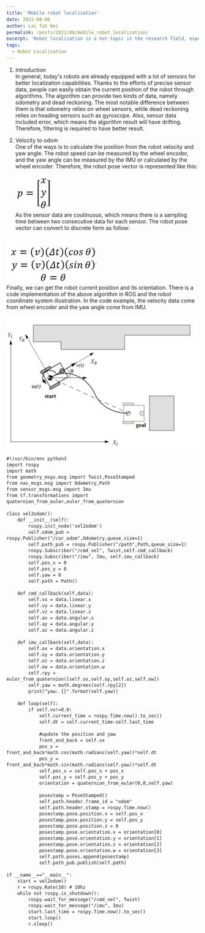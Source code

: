 ```yaml
---
title: 'Mobile robot localization'
date: 2022-08-06
author: Lai Tat Hei
permalink: /posts/2022/08/mobile_robot_localization/
excerpt: 'Robot localization is a hot topic in the research field, especially now that it is increasingly important for commercial use. Therefore, this blog will discuss some simple robot positioning methods, with code explanation.'
tags:
  - Robot Localization
---
```


1. Introduction <br/>
In general, today's robots are already equipped with a lot of sensors for better localization capabilities. Thanks to the efforts of precise sensor data, people can easily obtain the current position of the robot through algorithms. The algorithm can provide two kinds of data, namely odometry and dead reckoning. The most notable difference between them is that odometry relies on wheel sensors, while dead reckoning relies on heading sensors such as gyroscope. Also, sensor data included error, which means the algorithm result will have drifting. Therefore, filtering is required to have better result.<br/>

2. Velocity to odom <br/>
One of the ways is to calculate the position from the robot velocity and yaw angle. The robot speed can be measured by the wheel encoder, and the yaw angle can be measured by the IMU or calculated by the wheel encoder. Therefore, the robot pose vector is represented like this:<br/>
<br/><img src='/images/pose_vector.PNG'><br/>
As the sensor data are coutinuous, which means there is a sampling time between two consecutive data for each sensor. The robot pose vector can convert to discrete form as follow:<br/>

<br/><img src='/images/discrete_pose_vector.PNG'><br/>
Finally, we can get the robot current position and its orientation. There is a code implementation of the above algorithm in ROS and the robot coordinate system illustration. In the code example, the velocity data come from wheel encoder and the yaw angle come from IMU.<br/>
<br/><img src='/images/pose_diagram.PNG'><br/>
```
#!/usr/bin/env python3
import rospy
import math
from geometry_msgs.msg import Twist,PoseStamped
from nav_msgs.msg import Odometry,Path
from sensor_msgs.msg import Imu
from tf.transformations import quaternion_from_euler,euler_from_quaternion

class vel2odom():
    def __init__(self):
        rospy.init_node('vel2odom')
        self.odom_pub = rospy.Publisher("/car_odom",Odometry,queue_size=1)
        self.path_pub = rospy.Publisher("/path",Path,queue_size=1)
        rospy.Subscriber("/cmd_vel", Twist,self.cmd_callback)
        rospy.Subscriber("/imu", Imu, self.imu_callback)
        self.pos_x = 0
        self.pos_y = 0
        self.yaw = 0
        self.path = Path()

    def cmd_callback(self,data):
        self.vx = data.linear.x
        self.vy = data.linear.y
        self.vz = data.linear.z
        self.ax = data.angular.x
        self.ay = data.angular.y
        self.az = data.angular.z

    def imu_callback(self,data):
        self.ox = data.orientation.x
        self.oy = data.orientation.y
        self.oz = data.orientation.z
        self.ow = data.orientation.w
        self.rpy = euler_from_quaternion([self.ox,self.oy,self.oz,self.ow])
        self.yaw = math.degrees(self.rpy[2])
        print("yaw: {}".format(self.yaw))

    def loop(self):
        if self.vx!=0.0:
            self.current_time = rospy.Time.now().to_sec()
            self.dt = self.current_time-self.last_time

            #update the position and yaw
            front_and_back = self.vx
            pos_x = front_and_back*math.cos(math.radians(self.yaw))*self.dt
            pos_y = front_and_back*math.sin(math.radians(self.yaw))*self.dt
            self.pos_x = self.pos_x + pos_x
            self.pos_y = self.pos_y + pos_y
            orientation = quaternion_from_euler(0,0,self.yaw)

            posestamp = PoseStamped()
            self.path.header.frame_id = "odom"
            self.path.header.stamp = rospy.Time.now()
            posestamp.pose.position.x = self.pos_x
            posestamp.pose.position.y = self.pos_y
            posestamp.pose.position.z = 0
            posestamp.pose.orientation.x = orientation[0]
            posestamp.pose.orientation.y = orientation[1]
            posestamp.pose.orientation.z = orientation[2]
            posestamp.pose.orientation.w = orientation[3]
            self.path.poses.append(posestamp)
            self.path_pub.publish(self.path)

if __name__=="__main__":
    start = vel2odom()
    r = rospy.Rate(10) # 10hz
    while not rospy.is_shutdown():
        rospy.wait_for_message("/cmd_vel", Twist)
        rospy.wait_for_message("/imu", Imu)
        start.last_time = rospy.Time.now().to_sec()
        start.loop()
        r.sleep()
```
